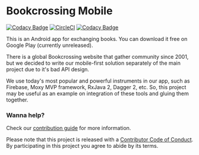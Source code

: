 # Bookcrossing Mobile

[![Codacy Badge](https://api.codacy.com/project/badge/Grade/a0986c637df94601b87a7cccfaa3e5f8)](https://www.codacy.com/app/fobo66/BookcrossingMobile?utm_source=github.com&utm_medium=referral&utm_content=fobo66/BookcrossingMobile&utm_campaign=badger)
[![CircleCI](https://circleci.com/gh/fobo66/BookcrossingMobile.svg?style=shield)](https://circleci.com/gh/fobo66/BookcrossingMobile)
[![Codacy Badge](https://api.codacy.com/project/badge/Grade/a0986c637df94601b87a7cccfaa3e5f8)](https://www.codacy.com/app/fobo66/BookcrossingMobile?utm_source=github.com&amp;utm_medium=referral&amp;utm_content=fobo66/BookcrossingMobile&amp;utm_campaign=Badge_Grade)

This is an Android app for exchanging books. You can download it free on Google Play
(currently unreleased).

There is a global Bookcrossing website that gather community since 2001, but we decided to write our 
mobile-first solution separately of the main project due to it's bad API design.

We use today's most popular and powerful instruments in our app, such as Firebase, Moxy MVP framework,
RxJava 2, Dagger 2, etc. So, this project may be useful as an example on integration of these tools 
and gluing them together.

### Wanna help?

Check our [contribution guide](CONTRIBUTING.md) for more information.

Please note that this project is released with a [Contributor Code of Conduct](CODE_OF_CONDUCT.md). 
By participating in this project you agree to abide by its terms.
